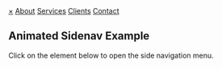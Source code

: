 <!DOCTYPE html>
<html>
<head>
<meta name="viewport" content="width=device-width, initial-scale=1">

</head>
<body>

<div id="mySidenav" class="sidenav">
  <a href="javascript:void(0)" class="closebtn" onclick="closeNav()">&times;</a>
  <a href="#">About</a>
  <a href="#">Services</a>
  <a href="#">Clients</a>
  <a href="#">Contact</a>
</div>

<h2>Animated Sidenav Example</h2>
<p>Click on the element below to open the side navigation menu.</p>

</body>
</html> 
